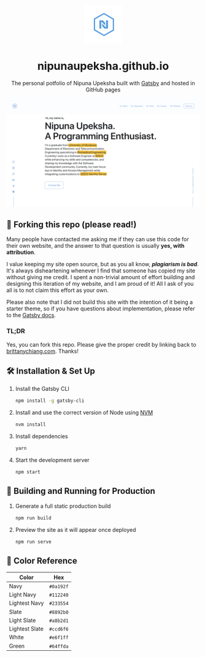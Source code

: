 <div align="center">
  <img alt="Logo" src="https://raw.githubusercontent.com/nipunaupeksha/nipunaupeksha.github.io/main/src/images/logo.png" width="100" />
</div>
<h1 align="center">
  nipunaupeksha.github.io
</h1>
<p align="center">
  The personal potfolio of Nipuna Upeksha</a> built with <a href="https://www.gatsbyjs.org/" target="_blank">Gatsby</a> and hosted in GitHub pages</a>
</p>
</p>

![demo](https://raw.githubusercontent.com/nipunaupeksha/nipunaupeksha.github.io/main/src/images/demo.png)

## 🚨 Forking this repo (please read!)

Many people have contacted me asking me if they can use this code for their own website, and the answer to that question is usually **yes, with attribution**.

I value keeping my site open source, but as you all know, _**plagiarism is bad**_. It's always disheartening whenever I find that someone has copied my site without giving me credit. I spent a non-trivial amount of effort building and designing this iteration of my website, and I am proud of it! All I ask of you all is to not claim this effort as your own.

Please also note that I did not build this site with the intention of it being a starter theme, so if you have questions about implementation, please refer to the [Gatsby docs](https://www.gatsbyjs.org/docs/).

### TL;DR

Yes, you can fork this repo. Please give the proper credit by linking back to [brittanychiang.com](https://brittanychiang.com). Thanks!

## 🛠 Installation & Set Up

1. Install the Gatsby CLI

   ```sh
   npm install -g gatsby-cli
   ```

2. Install and use the correct version of Node using [NVM](https://github.com/nvm-sh/nvm)

   ```sh
   nvm install
   ```

3. Install dependencies

   ```sh
   yarn
   ```

4. Start the development server

   ```sh
   npm start
   ```

## 🚀 Building and Running for Production

1. Generate a full static production build

   ```sh
   npm run build
   ```

1. Preview the site as it will appear once deployed

   ```sh
   npm run serve
   ```

## 🎨 Color Reference

| Color          | Hex        |
| -------------- | -----------|
| Navy           |  `#0a192f` |
| Light Navy     |  `#112240` |
| Lightest Navy  |  `#233554` |
| Slate          |  `#8892b0` |
| Light Slate    |  `#a8b2d1` |
| Lightest Slate |  `#ccd6f6` |
| White          |  `#e6f1ff` |
| Green          |  `#64ffda` |
